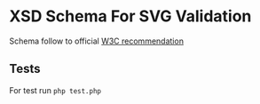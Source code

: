 # XSD Schema For SVG Validation
Schema follow to official [W3C recommendation](https://www.w3.org/TR/SVG11/)

## Tests
For test run `php test.php`
